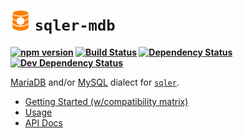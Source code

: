 <b class="jsdocp-remove-me">

# ![](https://raw.githubusercontent.com/ugate/sqler-mdb/master/jsdocp/static/favicon-32x32.png) `sqler-mdb`

[![npm version](https://badgen.net/npm/v/sqler-mdb?color=orange&icon=npm)](https://www.npmjs.com/package/sqler-mdb)
[![Build Status](https://badgen.net/travis/ugate/sqler-mdb?icon=travis)](https://travis-ci.com/ugate/sqler-mdb)
[![Dependency Status](https://badgen.net/david/dep/ugate/sqler-mdb)](https://david-dm.org/ugate/sqler-mdb)
[![Dev Dependency Status](https://badgen.net/david/dev/ugate/sqler-mdb)](https://david-dm.org/ugate/sqler-mdb?type=dev)

</b>

[MariaDB](https://www.npmjs.com/package/mariadb) and/or [MySQL](https://www.mysql.com) dialect for [`sqler`](https://github.com/ugate/sqler).

- [Getting Started (w/compatibility matrix)](https://ugate.github.io/sqler-mdb/tutorial-1-manual.html)
- [Usage](https://ugate.github.io/sqler-mdb/tutorial-2-mdb)
- [API Docs](https://ugate.github.io/sqler-mdb/module.exports.html)
